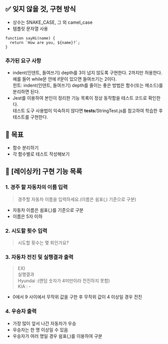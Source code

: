 ## ✅ 잊지 않을 것, 구현 방식

- 상수는 SNAKE_CASE, 그 외 camel_case
- 템플릿 문자열 사용

```
function sayHi(name) {
  return `How are you, ${name}?`;
}
```

### 추가된 요구 사항

- indent(인덴트, 들여쓰기) depth를 3이 넘지 않도록 구현한다. 2까지만 허용한다.  
  예를 들어 while문 안에 if문이 있으면 들여쓰기는 2이다.  
  힌트: indent(인덴트, 들여쓰기) depth를 줄이는 좋은 방법은 함수(또는 메소드)를 분리하면 된다.
- Jest를 이용하여 본인이 정리한 기능 목록이 정상 동작함을 테스트 코드로 확인한다.  
  테스트 도구 사용법이 익숙하지 않다면 **tests**/StringTest.js를 참고하여 학습한 후 테스트를 구현한다.

## 👊 목표

- 함수 분리하기
- 각 함수별로 테스트 작성해보기

## 📍 [레이싱카] 구현 기능 목록

### 1. 경주 할 자동차의 이름 입력

> 경주할 자동차 이름을 입력하세요.(이름은 쉼표(,) 기준으로 구분)

- 자동차 이름은 쉼표(,)를 기준으로 구분
- 이름은 5자 이하

### 2. 시도할 횟수 입력

> 시도할 횟수는 몇 회인가요?

### 3. 자동차 전진 및 실행결과 출력

> EX)  
> 실행결과  
> Hyundai :(랜덤 숫자가 4미만이라 전진하지 못함)  
> KIA : -

- 0에서 9 사이에서 무작위 값을 구한 후 무작위 값이 4 이상일 경우 전진

### 4. 우승자 출력

- 가장 많이 앞서 나간 자동차가 우승
- 우승자는 한 명 이상일 수 있음
- 우승자가 여러 명일 경우 쉼표(,)를 이용하여 구분
